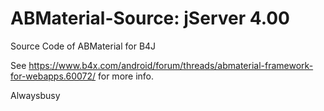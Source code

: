 # ABMaterial-Source: jServer 4.00
Source Code of ABMaterial for B4J

See https://www.b4x.com/android/forum/threads/abmaterial-framework-for-webapps.60072/ for more info.

Alwaysbusy
